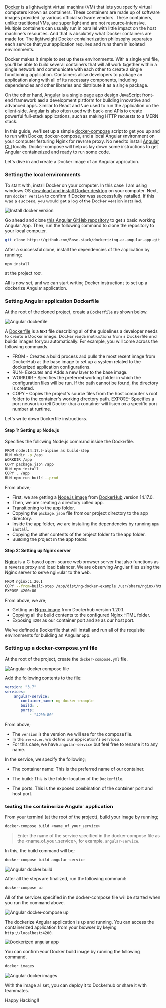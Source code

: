 [Docker](https://www.docker.com/) is a lightweight virtual machine (VM) that lets you specify virtual computers known as containers. These containers are made up of software images provided by various official software vendors. These containers, unlike traditional VMs, are super light and are not resource-intensive. Multiple containers can usually run in parallel with little impact on the host machine's resources. And that is absolutely what Docker containers are made for. The lightweight Docker containerization philosophy separates each service that your application requires and runs them in isolated environments.

Docker makes it simple to set up these environments. With a single yml file, you'll be able to build several containers that will all work together within a single network and communicate with each other to create a single functioning application. Containers allow developers to package an application along with all of its necessary components, including dependencies and other libraries and distribute it as a single package.

On the other hand, [Angular](https://angular.io/) is a single-page app design JavaScript front-end framework and a development platform for building innovative and advanced apps. Similar to React and Vue used to run the application on the client-side. Angular is also often used with back-end APIs to create powerful full-stack applications, such as making HTTP requests to a MERN stack.

In this guide, we'll set up a simple [docker-compose](https://docs.docker.com/compose/) script to get you up and to run with Docker, docker-compose, and a local Angular environment on your computer featuring Nginx for reverse proxy. No need to install [Angular CLI](https://angular.io/cli) locally. Docker-compose will help us lay down some instructions to get Angular containerized and ready to run some code.

Let's dive in and create a Docker image of an Angular application.

### Setting the local environments

To start with, install Docker on your computer. In this case, I am using windows OS [download and install Docker desktop](https://www.docker.com/products/docker-desktop) on your computer. Next, run `docker version` to confirm if Docker was successfully installed. If this was a success, you would get a log of the Docker version installed.

![Install docker version](/engineering-education/containerizing-an-angular-app-featuring-nginx-web-server-using-docker/docker-version.png)

Go ahead and clone [this Angular GitHub repository](https://github.com/Rose-stack/dockerizing-an-angular-app) to get a basic working Angular App. Then, run the following command to clone the repository to your local computer.

```bash
git clone https://github.com/Rose-stack/dockerizing-an-angular-app.git
```

After a successful clone, install the dependencies of the application by running;

```bash
npm install
```

at the project root.

All is now set, and we can start writing Docker instructions to set up a dockerize Angular application.

### Setting Angular application Dockerfile

At the root of the cloned project, create a `Dockerfile` as shown below.

![Angular dockerfile](/engineering-education/containerizing-an-angular-app-featuring-nginx-web-server-using-docker/dockerfile.png)

A [Dockerfile](https://docs.docker.com/engine/reference/builder/) is a text file describing all of the guidelines a developer needs to create a Docker image. Docker reads instructions from a Dockerfile and builds images for you automatically. For example, you will come across the following commands.

- FROM - Creates a build process and pulls the most recent image from DockerHub as the base image to set up a system related to the dockerized application configurations.
- RUN- Executes and Adds a new layer to the base image.
- WORKDIR - Specifies the preferred working folder in which the configuration files will be run. If the path cannot be found, the directory is created.
- COPY - Copies the project's source files from the host computer's root folder to the container's working directory path.
EXPOSE- Specifies a port network to tell Docker that a container will listen on a specific port number at runtime.

Let's write down Dockerfile instructions.

#### Step 1: Setting up Node.js

Specifies the following Node.js command inside the Dockerfile.

```bash
FROM node:14.17.0-alpine as build-step
RUN mkdir -p /app
WORKDIR /app
COPY package.json /app
RUN npm install
COPY . /app
RUN npm run build --prod
```

From above;

- First, we are getting a [Node.js image](https://hub.docker.com/_/node) from [DockerHub](https://hub.docker.com) version 14.17.0.
- Then, we are creating a directory called app.
- Transitioning to the app folder.
- Copying the `package.json` file from our project directory to the app directory.
- Inside the app folder, we are installing the dependencies by running `npm install`.
- Copying the other contents of the project folder to the app folder.
- Building the project in the app folder.

#### Step 2: Setting up Nginx server

[Nginx](https://nginx.org/) is a C-based open-source web browser server that also functions as a reverse proxy and load balancer. We are observing Angular files using the Nginx server to serve ngi=ular to the web.

```bash
FROM nginx:1.20.1
COPY --from=build-step /app/dist/ng-docker-example /usr/share/nginx/html
EXPOSE 4200:80
```

From above, we are;

- Getting an [Nginx image](https://hub.docker.com/_/nginx) from Dockerhub version 1.20.1.
- Copying all the build contents to the configured Nginx HTML folder.
- Exposing `4200` as our container port and `80` as our host port.

We've defined a Dockerfile that will install and run all of the requisite environments for building an Angular app.

### Setting up a docker-compose.yml file

At the root of the project, create the `docker-compose.yml` file.

![Angular docker compose file](/engineering-education/containerizing-an-angular-app-featuring-nginx-web-server-using-docker/docker-compose.png)

Add the following contents to the file:

```yml
version: "3.7"
services:
    angular-service:
       container_name: ng-docker-example
       build: .
       ports:
           - "4200:80"
```

From above;

- The `version` is the version we will use for the compose file.
- In the `services`, we define our application's services.
- For this case, we have `angular-service` but feel free to rename it to any name.

In the service, we specify the following;

- The container name: This is the preferred name of our container.

- The build: This is the folder location of the `Dockerfile`.

- The ports: This is the exposed combination of the container port and host port.

### testing the containerize Angular application

From your terminal (at the root of the project), build your image by running;

```bash
docker-compose build <name_of_your_service>
```

> Enter the name of the service specified in the docker-compose file as the <name_of_your_service>, for example, `angular-service`.

In this, the build command will be;

```bash
docker-compose build angular-service
```

![Angular docker build](/engineering-education/containerizing-an-angular-app-featuring-nginx-web-server-using-docker/docker-build.png)

After all the steps are finalized, run the following command:

```bash
docker-compose up
```

All of the services specified in the docker-compose file will be started when you run the command above.

![Angular docker-compose up](/engineering-education/containerizing-an-angular-app-featuring-nginx-web-server-using-docker/docker-compose-up.png)

The dockerize Angular application is up and running. You can access the containerized application from your browser by keying `http://localhost:4200`.

![Dockerized angular app](/engineering-education/containerizing-an-angular-app-featuring-nginx-web-server-using-docker/dockerized-angular-app.png)

You can confirm your Docker build image by running the following command.

```bash
docker images
```

![Angular docker images](/engineering-education/containerizing-an-angular-app-featuring-nginx-web-server-using-docker/docker-images.png)

With the image all set, you can deploy it to Dockerhub or share it with teammates.

Happy Hacking!!